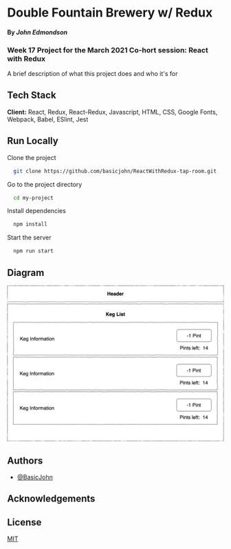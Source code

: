 # Double Fountain Brewery w/ Redux

#### By _**John Edmondson**_

### Week 17 Project for the March 2021 Co-hort session: React with Redux

A brief description of what this project does and who it's for

## Tech Stack

**Client:** React, Redux, React-Redux, Javascript, HTML, CSS, Google Fonts, Webpack, Babel, ESlint, Jest

## Run Locally

Clone the project

```bash
  git clone https://github.com/basicjohn/ReactWithRedux-tap-room.git
```

Go to the project directory

```bash
  cd my-project
```

Install dependencies

```bash
  npm install
```

Start the server

```bash
  npm run start
```

## Diagram

![React Project Diagram](diagram.png)

## Authors

- [@BasicJohn](https://www.github.com/basicjohn)

## Acknowledgements

## License

[MIT](https://choosealicense.com/licenses/mit/)
